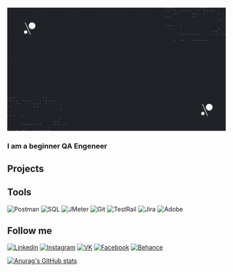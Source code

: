 [![Header](https://github.com/OlyaBelykh/OlyaBelykh/blob/main/assets/Black%20%26%20Blue%20Modern%20Geometric%20Technology%20Youtube%20Intro.gif)](https://docs.google.com/document/d/1yBS33aAjdMhwzTZKAoTmYWyCuPSG7hTCKyeHLBjK48Q/edit?usp=Postman)

### I am a beginner QA Engeneer

## Projects

## Tools

![Postman](https://img.shields.io/badge/-Postman-083D77?style=for-the-badge&logo=Postman)
![SQL](https://img.shields.io/badge/-SQL-083D77?style=for-the-badge&logo=mysql)
![JMeter](https://img.shields.io/badge/-JMeter-083D77?style=for-the-badge&logo=ApacheJmeter)
![Git](https://img.shields.io/badge/-Git-083D77?style=for-the-badge&logo=Git)
![TestRail](https://img.shields.io/badge/-TestRail-083D77?style=for-the-badge&logo=TestRail)
![Jira](https://img.shields.io/badge/-Jira-083D77?style=for-the-badge&logo=Jira)
![Adobe](https://img.shields.io/badge/-Adobe-083D77?style=for-the-badge&logo=adobe)

## Follow me

[![Linkedin](https://img.shields.io/badge/-LinkedIn-083D77?style=for-the-badge&logo=Linkedin)](https://www.linkedin.com/in/%D0%BE%D0%BB%D1%8C%D0%B3%D0%B0-%D0%B1%D0%B5%D0%BB%D1%8B%D1%85-525734257/)
[![Instagram](https://img.shields.io/badge/-Instagram-083D77?style=for-the-badge&logo=Instagram)](https://www.instagram.com/belyholga/)
[![VK](https://img.shields.io/badge/-VK-083D77?style=for-the-badge&logo=VK)](https://vk.com/olgabelykh)
[![Facebook](https://img.shields.io/badge/-Facebook-083D77?style=for-the-badge&logo=Facebook)](https://www.facebook.com/olga.belykh.1)
[![Behance](https://img.shields.io/badge/-Behance-083D77?style=for-the-badge&logo=Behance)](hhttps://www.behance.net/art_olga)

[picture]: https://github.com/OlyaBelykh/OlyaBelykh/blob/main/assets/1205e8d248daace6d6b21ffb95c29334.jpg

[![Anurag's GitHub stats](https://github-readme-stats.vercel.app/api?username=OlyaBelykh&show_icons=true&theme=tokyonight)](https://github.com/olyabelykh/github-readme-stats)